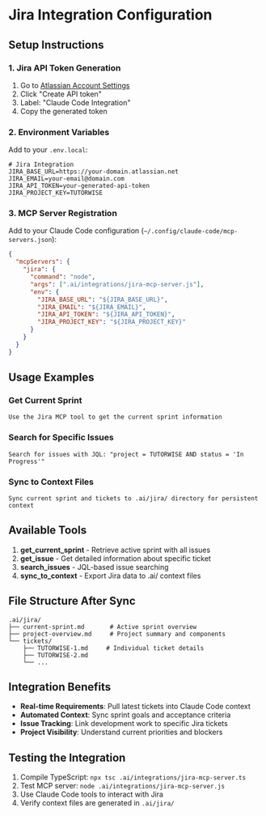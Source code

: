 # Jira Integration Configuration

## Setup Instructions

### 1. Jira API Token Generation
1. Go to [Atlassian Account Settings](https://id.atlassian.com/manage-profile/security/api-tokens)
2. Click "Create API token"
3. Label: "Claude Code Integration"
4. Copy the generated token

### 2. Environment Variables
Add to your `.env.local`:

```env
# Jira Integration
JIRA_BASE_URL=https://your-domain.atlassian.net
JIRA_EMAIL=your-email@domain.com
JIRA_API_TOKEN=your-generated-api-token
JIRA_PROJECT_KEY=TUTORWISE
```

### 3. MCP Server Registration
Add to your Claude Code configuration (`~/.config/claude-code/mcp-servers.json`):

```json
{
  "mcpServers": {
    "jira": {
      "command": "node",
      "args": [".ai/integrations/jira-mcp-server.js"],
      "env": {
        "JIRA_BASE_URL": "${JIRA_BASE_URL}",
        "JIRA_EMAIL": "${JIRA_EMAIL}",
        "JIRA_API_TOKEN": "${JIRA_API_TOKEN}",
        "JIRA_PROJECT_KEY": "${JIRA_PROJECT_KEY}"
      }
    }
  }
}
```

## Usage Examples

### Get Current Sprint
```
Use the Jira MCP tool to get the current sprint information
```

### Search for Specific Issues
```
Search for issues with JQL: "project = TUTORWISE AND status = 'In Progress'"
```

### Sync to Context Files
```
Sync current sprint and tickets to .ai/jira/ directory for persistent context
```

## Available Tools

1. **get_current_sprint** - Retrieve active sprint with all issues
2. **get_issue** - Get detailed information about specific ticket
3. **search_issues** - JQL-based issue searching
4. **sync_to_context** - Export Jira data to .ai/ context files

## File Structure After Sync

```
.ai/jira/
├── current-sprint.md       # Active sprint overview
├── project-overview.md     # Project summary and components
└── tickets/
    ├── TUTORWISE-1.md     # Individual ticket details
    ├── TUTORWISE-2.md
    └── ...
```

## Integration Benefits

- **Real-time Requirements**: Pull latest tickets into Claude Code context
- **Automated Context**: Sync sprint goals and acceptance criteria
- **Issue Tracking**: Link development work to specific Jira tickets
- **Project Visibility**: Understand current priorities and blockers

## Testing the Integration

1. Compile TypeScript: `npx tsc .ai/integrations/jira-mcp-server.ts`
2. Test MCP server: `node .ai/integrations/jira-mcp-server.js`
3. Use Claude Code tools to interact with Jira
4. Verify context files are generated in `.ai/jira/`